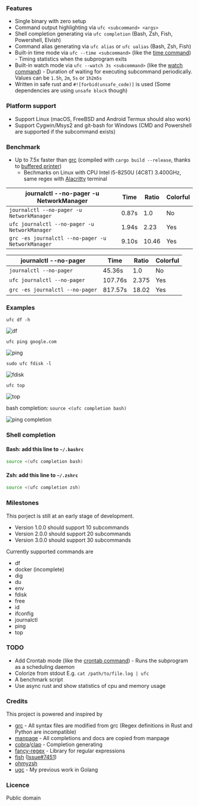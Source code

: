 ### Features

* Single binary with zero setup
* Command output highlighting via `ufc <subcommand> <args>`
* Shell completion generating via `ufc completion` (Bash, Zsh, Fish, Powershell, Elvish)
* Command alias generating via `ufc alias` or `ufc ualias` (Bash, Zsh, Fish)
* Built-in time mode via `ufc --time <subcommand>` (like the [time command](https://en.wikipedia.org/wiki/Time_(Unix))) - Timing statistics when the subprogram exits
* Built-in watch mode via `ufc --watch 3s <subcommand>` (like the [watch command](https://en.wikipedia.org/wiki/Watch_(command))) - Duration of waiting for executing subcommand periodically. Values can be `1.5h`, `2m`, `5s` or `1h2m5s`
* Written in safe rust and `#![forbid(unsafe_code)]` is used (Some dependencies are using `unsafe block` though)

### Platform support

* Support Linux (macOS, FreeBSD and Android Termux should also work)
* Support Cygwin/Msys2 and git-bash for Windows (CMD and Powershell are supported if the subcommand exists)

### Benchmark

* Up to 7.5x faster than [grc](https://github.com/garabik/grc) (compiled with `cargo build --release`, thanks to [buffered printer](https://github.com/BurntSushi/termcolor))
  * Bechmarks on Linux with CPU Intel i5-8250U (4C8T) 3.400GHz, same regex with [Alacritty](https://github.com/alacritty/alacritty) terminal

| journalctl --no-pager -u NetworkManager           | Time  | Ratio | Colorful |
| ------------------------------------------------- | ----- | ----- | -------- |
| `journalctl --no-pager -u NetworkManager`         | 0.87s | 1.0   | No       |
| `ufc journalctl --no-pager -u NetworkManager`     | 1.94s | 2.23  | Yes      |
| `grc -es journalctl --no-pager -u NetworkManager` | 9.10s | 10.46 | Yes      |

| journalctl --no-pager           | Time    | Ratio | Colorful |
| ------------------------------- | ------- | ----- | -------- |
| `journalctl --no-pager`         | 45.36s  | 1.0   | No       |
| `ufc journalctl --no-pager`     | 107.76s | 2.375 | Yes      |
| `grc -es journalctl --no-pager` | 817.57s | 18.02 | Yes      |

### Examples

`ufc df -h`

![df](https://i.imgur.com/nd76Tu0.png)

`ufc ping google.com`

![ping](https://i.imgur.com/FGeIjGG.png)

`sudo ufc fdisk -l`

![fdisk](https://i.imgur.com/JAtfwxb.png)

`ufc top`

![top](https://i.imgur.com/MKjZyQR.png)

bash completion: `source <(ufc completion bash)`

![ping completion](https://i.imgur.com/mlV1zuR.png)

### Shell completion

#### Bash: add this line to `~/.bashrc`

```sh
source <(ufc completion bash)
```

#### Zsh: add this line to `~/.zshrc`

```sh
source <(ufc completion zsh)
```

### Milestones

This porject is still at an early stage of development.

* Version 1.0.0 should support 10 subcommands
* Version 2.0.0 should support 20 subcommands
* Version 3.0.0 should support 30 subcommands

Currently supported commands are

* df
* docker (incomplete)
* dig
* du
* env
* fdisk
* free
* id
* ifconfig
* journalctl
* ping
* top

### TODO

* Add Crontab mode (like the [crontab command](https://en.wikipedia.org/wiki/Cron)) - Runs the subprogram as a scheduling daemon
* Colorize from stdout E.g. `cat /path/to/file.log | ufc`
* A benchmark script
* Use async rust and show statistics of cpu and memory usage

### Credits

This project is powered and inspired by

* [grc](https://github.com/garabik/grc) - All syntax files are modified from grc (Regex definitions in Rust and Python are incompatible)
* [manpage](https://en.wikipedia.org/wiki/Man_page) - All completions and docs are copied from manpage
* [cobra](https://github.com/spf13/cobra)/[clap](https://github.com/clap-rs/clap) - Completion generating
* [fancy-regex](https://github.com/fancy-regex/fancy-regex) - Library for regular expressions
* [fish](https://github.com/fish-shell/fish-shell) ([Issue#7451](https://github.com/fish-shell/fish-shell/issues/7451))
* [ohmyzsh](https://github.com/ohmyzsh/ohmyzsh)
* [ugc](https://github.com/joeky888/ugc) - My previous work in Golang

### Licence

Public domain